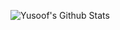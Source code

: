 ![Yusoof's Github Stats](https://github-readme-stats.vercel.app/api?username=fuzuyx&show_icons=true&title_color=fff&icon_color=79ff97&text_color=9f9f9f&bg_color=151515)
